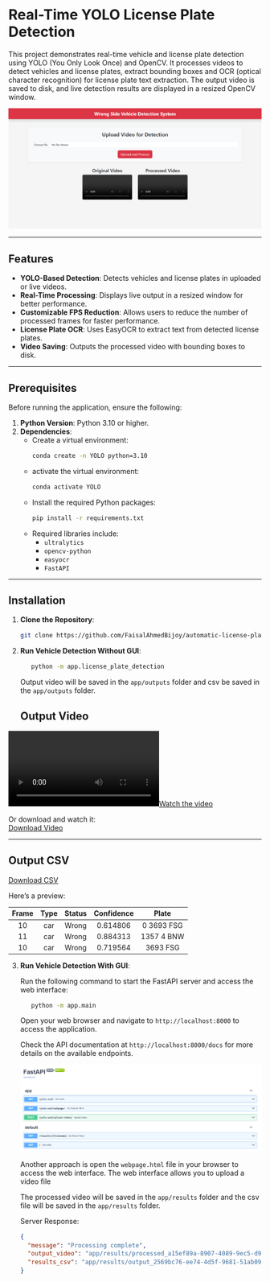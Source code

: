 # Real-Time YOLO License Plate Detection

This project demonstrates real-time vehicle and license plate detection using YOLO (You Only Look Once) and OpenCV. It processes videos to detect vehicles and license plates, extract bounding boxes and OCR (optical character recognition) for license plate text extraction. The output video is saved to disk, and live detection results are displayed in a resized OpenCV window.

![](logs/readme_images/homepage.png)

---

## Features

- **YOLO-Based Detection**: Detects vehicles and license plates in uploaded or live videos.
- **Real-Time Processing**: Displays live output in a resized window for better performance.
- **Customizable FPS Reduction**: Allows users to reduce the number of processed frames for faster performance.
- **License Plate OCR**: Uses EasyOCR to extract text from detected license plates.
- **Video Saving**: Outputs the processed video with bounding boxes to disk.

---

## Prerequisites

Before running the application, ensure the following:

1. **Python Version**: Python 3.10 or higher.
2. **Dependencies**:
   - Create a virtual environment:
     ```bash
     conda create -n YOLO python=3.10
     ```
   - activate the virtual environment:
     ```bash
     conda activate YOLO
     ```
   - Install the required Python packages:
     ```bash
     pip install -r requirements.txt
     ```
   - Required libraries include:
     - `ultralytics`
     - `opencv-python`
     - `easyocr`
     - `FastAPI`

---

## Installation

1. **Clone the Repository**:

   ```bash
   git clone https://github.com/FaisalAhmedBijoy/automatic-license-plate-detection
   ```

2. **Run Vehicle Detection Without GUI**:

   ```bash
      python -m app.license_plate_detection
   ```

   Output video will be saved in the `app/outputs` folder and csv be saved in the `app/outputs` folder.



   ## Output Video

[![Watch the video](app/outputs/outputs_video/output_video_2.mp4)](app/outputs/outputs_video/output_video_2.mp4)

Or download and watch it:  
[Download Video](app/outputs/outputs_video/output_video_2.mp4)

---

## Output CSV

[Download CSV](app/outputs/csv_files/vehicle_detection_results_video_2.csv)

Here’s a preview:

| Frame | Type | Status | Confidence | Plate       |
|:-----:|:----:|:------:|:----------:|:-----------:|
| 10    | car  | Wrong  | 0.614806   | 0 3693 FSG  |
| 11    | car  | Wrong  | 0.884313   | 1357 4 BNW  |
| 10    | car  | Wrong  | 0.719564   | 3693 FSG    |


3. **Run Vehicle Detection With GUI**:

   Run the following command to start the FastAPI server and access the web interface:

   ```bash
      python -m app.main
   ```

   Open your web browser and navigate to `http://localhost:8000` to access the application.

   Check the API documentation at `http://localhost:8000/docs` for more details on the available endpoints.

   ![](logs/readme_images/Screenshot%202025-04-26%20222211.png)

   Another approach is open the `webpage.html` file in your browser to access the web interface.
   The web interface allows you to upload a video file

   The processed video will be saved in the `app/results` folder and the csv file will be saved in the `app/results` folder.

   Server Response:

   ```json
   {
     "message": "Processing complete",
     "output_video": "app/results/processed_a15ef89a-8907-4089-9ec5-d9643946e45e.mp4",
     "results_csv": "app/results/output_2569bc76-ee74-4d5f-9681-51ab09f58ea9.csv"
   }
   ```
